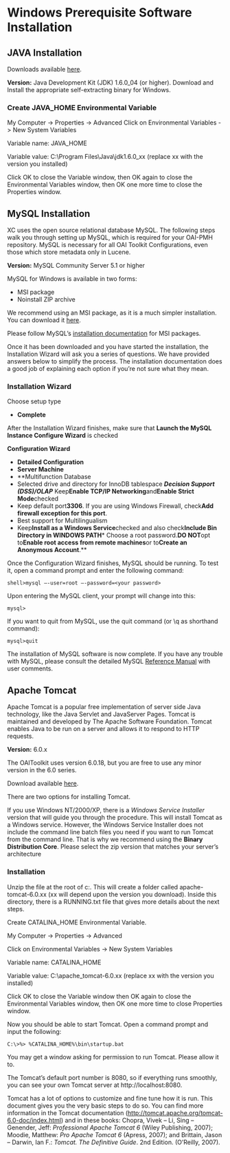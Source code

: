 # Windows Prerequisite Software Installation #

## JAVA Installation ##

Downloads available [here](http://www.oracle.com/technetwork/java/javase/downloads/index.html).

**Version:**   Java Development Kit (JDK) 1.6.0\_04 (or higher).
Download and Install the appropriate self-extracting binary for Windows.


### Create JAVA\_HOME Environmental Variable ###

My Computer -> Properties -> Advanced
Click on Environmental Variables -> New System Variables

Variable name: JAVA\_HOME

Variable value: C:\Program Files\Java\jdk1.6.0\_xx (replace xx with the version you installed)

Click OK to close the Variable window, then OK again to close the Environmental Variables window, then OK one more time to close the Properties window.


## MySQL Installation ##

XC uses the open source relational database MySQL. The following steps walk you through setting up MySQL, which is required for your OAI-PMH repository.  MySQL is necessary for all OAI Toolkit Configurations, even those which store metadata only in Lucene.

**Version:**   MySQL Community Server 5.1 or higher

MySQL for Windows is available in two forms:
  * MSI package
  * Noinstall ZIP archive

We recommend using an MSI package, as it is a much simpler installation.  You can download it [here](http://dev.mysql.com/doc/refman/5.5/en/windows-using-installer.html).

Please follow MySQL’s [installation documentation](http://dev.mysql.com/doc/refman/5.5/en/windows-using-installer.html) for MSI packages.

Once it has been downloaded and you have started the installation, the Installation Wizard will ask you a series of questions. We have provided answers below to simplify the process. The installation documentation does a good job of explaining each option if you’re not sure what they mean.


### Installation Wizard ###

Choose setup type
  * **Complete**

After the Installation Wizard finishes, make sure that **Launch the MySQL Instance Configure Wizard** is checked

**Configuration Wizard**
  * **Detailed Configuration**
  * **Server Machine**
  * **Multifunction Database
  * Selected drive and directory for InnoDB tablespace
  ***Decision Support (DSS)/OLAP*** Keep**Enable TCP/IP Networking**and**Enable Strict Mode**checked
  * Keep default port**3306**. If you are using Windows Firewall, check**Add firewall exception for this port**.
  * Best support for Multilingualism
  * Keep**Install as a Windows Service**checked and also check**Include Bin Directory in WINDOWS PATH*** Choose a root password.**DO NOT**opt to**Enable root access from remote machines**or to**Create an Anonymous Account**.**

Once the Configuration Wizard finishes, MySQL should be running. To test it, open a command prompt and enter the following command:

```
shell>mysql –-user=root –-password=<your password>
```

Upon entering the MySQL client, your prompt will change into this:

```
mysql>
```

If you want to quit from MySQL, use the quit command (or \q as shorthand command):

```
mysql>quit
```

The installation of MySQL software is now complete. If you have any trouble with MySQL, please consult the detailed MySQL [Reference Manual](http://dev.mysql.com/doc/refman/5.5/en/windows-troubleshooting.html) with user comments.


## Apache Tomcat ##

Apache Tomcat is a popular free implementation of server side Java technology, like the Java Servlet and JavaServer Pages. Tomcat is maintained and developed by The Apache Software Foundation. Tomcat enables Java to be run on a server and allows it to respond to HTTP requests.

**Version:** 6.0.x

The OAIToolkit uses version 6.0.18, but you are free to use any minor version in the 6.0 series.

Download available [here](http://tomcat.apache.org/download-60.cgi).

There are two options for installing Tomcat.

If you use Windows NT/2000/XP, there is a _Windows Service Installer_ version that will guide you through the procedure.  This will install Tomcat as a Windows service. However, the Windows Service Installer does not include the command line batch files you need if you want to run Tomcat from the command line. That is why we recommend using the **Binary Distribution Core**. Please select the zip version that matches your server’s architecture


### Installation ###

Unzip the file at the root of c:\.
This will create a folder called apache-tomcat-6.0.xx (xx will depend upon the version you download). Inside this directory, there is a RUNNING.txt file that gives more details about the next steps.

Create CATALINA\_HOME Environmental Variable.

My Computer -> Properties -> Advanced

Click on Environmental Variables -> New System Variables

Variable name: CATALINA\_HOME

Variable value: C:\apache\_tomcat-6.0.xx (replace xx with the version you installed)

Click OK to close the Variable window then OK again to close the Environmental Variables window, then OK one more time to close Properties window.

Now you should be able to start Tomcat. Open a command prompt and input the following:

```
C:\>%> %CATALINA_HOME%\bin\startup.bat
```

You may get a window asking for permission to run Tomcat. Please allow it to.

The Tomcat’s default port number is 8080, so if everything runs smoothly, you can see your own Tomcat server at http://localhost:8080.

Tomcat has a lot of options to customize and fine tune how it is run. This document gives you the very basic steps to do so. You can find more information in the Tomcat documentation (http://tomcat.apache.org/tomcat-6.0-doc/index.html) and in these books: Chopra, Vivek – Li, Sing – Genender, Jeff: _Professional Apache Tomcat 6_ (Wiley Publishing, 2007); Moodie, Matthew: _Pro Apache Tomcat 6_ (Apress, 2007); and Brittain, Jason – Darwin, Ian F.: _Tomcat. The Definitive Guide_. 2nd Edition. (O’Reilly, 2007).